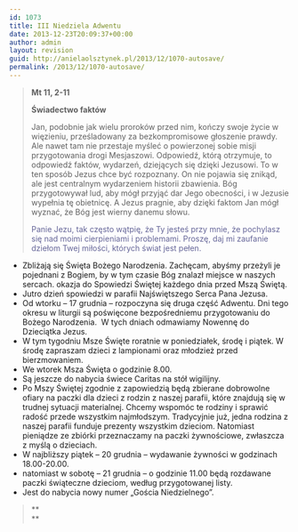 ```yaml
---
id: 1073
title: III Niedziela Adwentu
date: 2013-12-23T20:09:37+00:00
author: admin
layout: revision
guid: http://anielaolsztynek.pl/2013/12/1070-autosave/
permalink: /2013/12/1070-autosave/
---
```

> **Mt 11, 2-11**
> 
> **Świadectwo faktów**
> 
> Jan, podobnie jak wielu proroków przed nim, kończy swoje życie w więzieniu, prześladowany za bezkompromisowe głoszenie prawdy. Ale nawet tam nie przestaje myśleć o powierzonej sobie misji przygotowania drogi Mesjaszowi. Odpowiedź, którą otrzymuje, to odpowiedź faktów, wydarzeń, dziejących się dzięki Jezusowi. To w ten sposób Jezus chce być rozpoznany. On nie pojawia się znikąd, ale jest centralnym wydarzeniem historii zbawienia. Bóg przygotowywał lud, aby mógł przyjąć dar Jego obecności, i w Jezusie wypełnia tę obietnicę. A Jezus pragnie, aby dzięki faktom Jan mógł wyznać, że Bóg jest wierny danemu słowu.
> 
> <span style="color: #666699;">Panie Jezu, tak często wątpię, że Ty jesteś przy mnie, że pochylasz się nad moimi cierpieniami i problemami. Proszę, daj mi zaufanie dziełom Twej miłości, których świat jest pełen.</span>

  * Zbliżają się Święta Bożego Narodzenia. Zachęcam, abyśmy przeżyli je pojednani z Bogiem, by w tym czasie Bóg znalazł miejsce w naszych sercach. okazja do Spowiedzi Świętej każdego dnia przed Mszą Świętą.
  * Jutro dzień spowiedzi w parafii Najświętszego Serca Pana Jezusa.
  * Od wtorku &#8211; 17 grudnia &#8211; rozpoczyna się druga część Adwentu. Dni tego okresu w liturgii są poświęcone bezpośredniemu przygotowaniu do Bożego Narodzenia.  W tych dniach odmawiamy Nowennę do Dzieciątka Jezus.
  * W tym tygodniu Msze Święte roratnie w poniedziałek, środę i piątek. W środę zapraszam dzieci z lampionami oraz młodzież przed bierzmowaniem.
  * We wtorek Msza Święta o godzinie 8.00.
  * Są jeszcze do nabycia świece Caritas na stół wigilijny.
  * Po Mszy Świętej zgodnie z zapowiedzią będą zbierane dobrowolne ofiary na paczki dla dzieci z rodzin z naszej parafii, które znajdują się w trudnej sytuacji materialnej. Chcemy wspomóc te rodziny i sprawić radość przede wszystkim najmłodszym. Tradycyjnie już, jedna rodzina z naszej parafii funduje prezenty wszystkim dzieciom. Natomiast pieniądze ze zbiórki przeznaczamy na paczki żywnościowe, zwłaszcza z myślą o dzieciach.
  * W najbliższy piątek &#8211; 20 grudnia &#8211; wydawanie żywności w godzinach 18.00-20.00.
  * natomiast w sobotę &#8211; 21 grudnia &#8211; o godzinie 11.00 będą rozdawane paczki świąteczne dzieciom, według przygotowanej listy.
  * Jest do nabycia nowy numer &#8222;Gościa Niedzielnego&#8221;.

> **  
>**